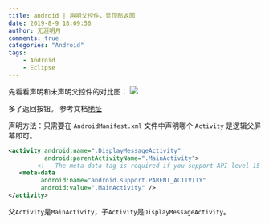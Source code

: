 ```yaml
---
title: android | 声明父控件，显顶部返回
date: 2019-8-9 18:09:56
author: 无涯明月
comments: true
categories: "Android"
tags: 
    - Android
    - Eclipse
---
```


先看看声明和未声明父控件的对比图：
![](/images/201908/2019-08-09_183414.png)

多了返回按钮。
参考文档[地址](https://developer.android.google.cn/training/basics/firstapp/starting-activity)

声明方法：只需要在 `AndroidManifest.xml` 文件中声明哪个 `Activity` 是逻辑父屏幕即可。
``` xml
<activity android:name=".DisplayMessageActivity"
          android:parentActivityName=".MainActivity">
        <!-- The meta-data tag is required if you support API level 15 and lower -->
   <meta-data
         android:name="android.support.PARENT_ACTIVITY"
         android:value=".MainActivity" />
</activity>    
```

父`Activity`是`MainActivity`，子`Activity`是`DisplayMessageActivity`。
